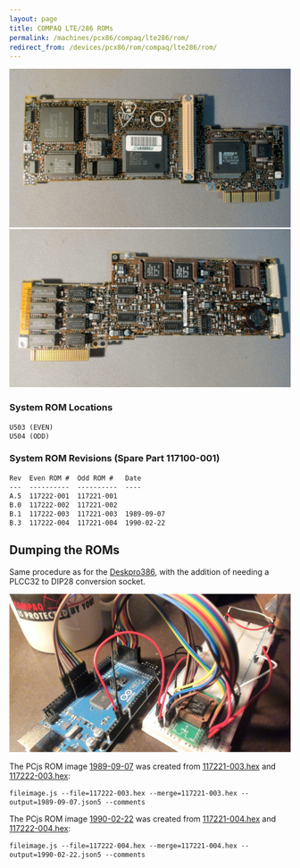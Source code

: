 ```yaml
---
layout: page
title: COMPAQ LTE/286 ROMs
permalink: /machines/pcx86/compaq/lte286/rom/
redirect_from: /devices/pcx86/rom/compaq/lte286/rom/
---
```


![System Board, CPU View](/machines/pcx86/compaq/lte286/rom/photos/Compaq_LTE286_System_Board_CPU.jpg)
![System Board, ROM View](/machines/pcx86/compaq/lte286/rom/photos/Compaq_LTE286_System_Board_ROM.jpg)

### System ROM Locations

	U503 (EVEN)
	U504 (ODD)

### System ROM Revisions (Spare Part 117100-001)

	Rev  Even ROM #  Odd ROM #   Date
	---  ----------  ----------  ----
	A.5  117222-001  117221-001
	B.0  117222-002  117221-002
	B.1  117222-003  117221-003  1989-09-07
	B.3  117222-004  117221-004  1990-02-22

## Dumping the ROMs

Same procedure as for the [Deskpro386](/machines/pcx86/compaq/deskpro386/rom/), with the addition of needing a PLCC32 to DIP28 conversion socket.
 
![Arduino Breadboard EPROM Reader](/machines/pcx86/compaq/lte286/rom/photos/Compaq_LTE286_Breadboard.jpg)

The PCjs ROM image [1989-09-07](1989-09-07/1989-09-07.json5) was created from [117221-003.hex](1989-09-07/117221-003.hex) and [117222-003.hex](1989-09-07/117222-003.hex):

    fileimage.js --file=117222-003.hex --merge=117221-003.hex --output=1989-09-07.json5 --comments

The PCjs ROM image [1990-02-22](1990-02-22/1990-02-22.json5) was created from [117221-004.hex](1990-02-22/117221-004.hex) and [117222-004.hex](1990-02-22/117222-004.hex):

    fileimage.js --file=117222-004.hex --merge=117221-004.hex --output=1990-02-22.json5 --comments
